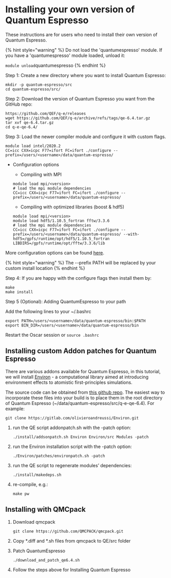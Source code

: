 # Installing your own version of Quantum Espresso

These instructions are for users who need to install their own version of Quantum Espresso. 

{% hint style="warning" %}
Do not load the 'quantumespresso' module.  If you have a 'quantumespresso' module loaded, unload it:

`module unload`quantumespresso
{% endhint %}

Step 1: Create a new directory where you want to install Quantum Espresso:

```text
mkdir -p quantum-espresso/src
cd quantum-espresso/src/
```

Step 2: Download the version of Quantum Espresso you want from the GitHub repo:

```text
https://github.com/QEF/q-e/releases
wget https://github.com/QEF/q-e/archive/refs/tags/qe-6.4.tar.gz
tar xvf qe-6.4.tar.gz
cd q-e-qe-6.4/
```

Step 3: Load the newer compiler module and configure it with custom flags.

```text
module load intel/2020.2
CC=icc CXX=icpc F77=ifort FC=ifort ./configure --prefix=/users/<username>/data/quantum-espresso/
```

* Configuration options

  * Compiling with MPI

  ```text
  module load mpi/<version>
  # load the mpi module dependencies
  CC=icc CXX=icpc F77=ifort FC=ifort ./configure --prefix=/users/<username>/data/quantum-espresso/
  ```

  * Compiling with optimized libraries \(boost & hdf5\)

  ```text
  module load mpi/<version>
  module load hdf5/1.10.5_fortran fftw/3.3.6
  # load the mpi module dependencies
  CC=icc CXX=icpc F77=ifort FC=ifort ./configure --prefix=/users/<username>/data/quantum-espresso/ --with-hdf5=/gpfs/runtime/opt/hdf5/1.10.5_fortran LIBDIRS=/gpfs/runtime/opt/fftw/3.3.6/lib
  ```

More configuration options can be found [here](http://www.quantum-espresso.org/Doc/user_guide/node7.html).

{% hint style="warning" %}
The --prefix PATH will be replaced by your custom install location
{% endhint %}

Step 4: If you are happy with the configure flags then install them by:

```text
make
make install 
```

Step 5 \(Optional\): Adding QuantumEspresso to your path

Add the following lines to your ~/.bashrc

```text
export PATH=/users/<username>/data/quantum-espresso/bin:$PATH
export BIN_DIR=/users/<username>/data/quantum-espresso/bin
```

Restart the Oscar session or `source .bashrc` 

## Installing custom Addon patches for Quantum Espresso 

There are various addons available for Quantum Espresso, in this tutorial, we will install [Environ](https://environ.readthedocs.io/en/latest/) - a computational library aimed at introducing environment effects to atomistic first-principles simulations.

The source code can be obtained from [this github repo](https://github.com/brown-ccv/CIME_Oscar). The easiest way to incorporate these files into your build is to place them in the root directory of Quantum Espresso \(~/data/quantum-espresso/src/q-e-qe-6.4\). For example:

```text
git clone https://gitlab.com/olivieroandreussi/Environ.git
```

1. run the QE script addonpatch.sh with the -patch option:

   ```text
   ./install/addsonpatch.sh Environ Environ/src Modules -patch
   ```

2. run the Environ installation script with the -patch option:

   ```text
   ./Environ/patches/environpatch.sh -patch
   ```

3. run the QE script to regenerate modules’ dependencies:

   ```text
   ./install/makedeps.sh
   ```

4. re-compile, e.g.:

   ```text
   make pw
   ```

## Installing with QMCpack

1. Download qmcpack

   ```text
   git clone https://github.com/QMCPACK/qmcpack.git
   ```

2. Copy \*.diff and \*.sh files from qmcpack to QE/src folder
3. Patch QuantumEspresso 

   ```text
   ./download_and_patch_qe6.4.sh
   ```

4. Follow the steps above for Installing Quantum Espresso

